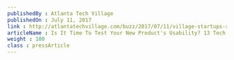 ```yaml
---
publishedBy : Atlanta Tech Village
publishedOn : July 11, 2017
link : http://atlantatechvillage.com/buzz/2017/07/11/village-startups-raise-92m-60-days/
articleName : Is It Time To Test Your New Product's Usability? 13 Tech Experts Weigh In
weight : 100 
class : pressArticle
---
```

